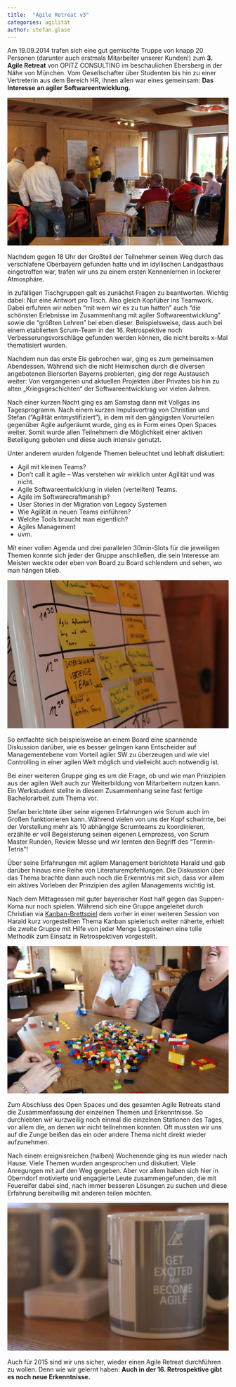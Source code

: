 ```yaml
---
title:  "Agile Retreat v3"
categories: agilität
author: stefan.glase
---
```


Am 19.09.2014 trafen sich eine gut gemischte Truppe von knapp 20 Personen (darunter auch erstmals Mitarbeiter unserer Kunden!) zum **3. Agile Retreat** von OPITZ CONSULTING im beschaulichen Ebersberg in der Nähe von München. Vom Gesellschafter über Studenten bis hin zu einer Vertreterin aus dem Bereich HR, ihnen allen war eines gemeinsam: **Das Interesse an agiler Softwareentwicklung.**

![Stefan berichtet über Scrum mit vielen Teams](/img/posts/2014-11-17/001.jpg)

Nachdem gegen 18 Uhr der Großteil der Teilnehmer seinen Weg durch das verschlafene Oberbayern gefunden hatte und im idyllischen Landgasthaus eingetroffen war, trafen wir uns zu einem ersten Kennenlernen in lockerer Atmosphäre.

In zufälligen Tischgruppen galt es zunächst Fragen zu beantworten. Wichtig dabei: Nur eine Antwort pro Tisch. Also gleich Kopfüber ins Teamwork. Dabei erfuhren wir neben “mit wem wir es zu tun hatten” auch “die schönsten Erlebnisse im Zusammenhang mit agiler Softwareentwicklung” sowie die “größten Lehren” bei eben dieser. Beispielsweise, dass auch bei einem etablierten Scrum-Team in der 16. Retrospektive noch Verbesserungsvorschläge gefunden werden können, die nicht bereits x-Mal thematisiert wurden.

Nachdem nun das erste Eis gebrochen war, ging es zum gemeinsamen Abendessen. Während sich die nicht Heimischen durch die diversen angebotenen Biersorten Bayerns probierten, ging der rege Austausch weiter: Von vergangenen und aktuellen Projekten über Privates bis hin zu alten „Kriegsgeschichten“ der Softwareentwicklung vor vielen Jahren.

Nach einer kurzen Nacht ging es am Samstag dann mit Vollgas ins Tagesprogramm. Nach einem kurzen Impulsvortrag von Christian und Stefan (“Agilität entmystifiziert”), in dem mit den gängigsten Vorurteilen gegenüber Agile aufgeräumt wurde, ging es in Form eines Open Spaces weiter. Somit wurde allen Teilnehmern die Möglichkeit einer aktiven Beteiligung geboten und diese auch intensiv genutzt.

Unter anderem wurden folgende Themen beleuchtet und lebhaft diskutiert:

* Agil mit kleinen Teams?
* Don’t call it agile – Was verstehen wir wirklich unter Agilität und was nicht.
* Agile Softwareentwicklung in vielen (verteilten) Teams.
* Agile im Softwarecraftmanship?
* User Stories in der Migration von Legacy Systemen
* Wie Agilität in neuen Teams einführen?
* Welche Tools braucht man eigentlich?
* Agiles Management
* uvm.

Mit einer vollen Agenda und drei parallelen 30min-Slots für die jeweiligen Themen konnte sich jeder der Gruppe anschließen, die sein Interesse am Meisten weckte oder eben von Board zu Board schlendern und sehen, wo man hängen blieb.

![Der Open Space Marktplatz ist gut gefüllt](/img/posts/2014-11-17/002.jpg)

So entfachte sich beispielsweise an einem Board eine spannende Diskussion darüber, wie es besser gelingen kann Entscheider auf Managementebene vom Vorteil agiler SW zu überzeugen und wie viel Controlling in einer agilen Welt möglich und vielleicht auch notwendig ist.

Bei einer weiteren Gruppe ging es um die Frage, ob und wie man Prinzipien aus der agilen Welt auch zur Weiterbildung von Mitarbeitern nutzen kann. Ein Werkstudent stellte in diesem Zusammenhang seine fast fertige Bachelorarbeit zum Thema vor.

Stefan berichtete über seine eigenen Erfahrungen wie Scrum auch im Großen funktionieren kann. Während vielen von uns der Kopf schwirrte, bei der Vorstellung mehr als 10 abhängige Scrumteams zu koordinieren, erzählte er voll Begeisterung seinen eigenen Lernprozess, von Scrum Master Runden, Review Messe und wir lernten den Begriff des “Termin-Tetris”!

Über seine Erfahrungen mit agilem Management berichtete Harald und gab darüber hinaus eine Reihe von Literaturempfehlungen. Die Diskussion über das Thema brachte dann auch noch die Erkenntnis mit sich, dass vor allem ein aktives Vorleben der Prinzipien des agilen Managements wichtig ist.

Nach dem Mittagessen mit guter bayerischer Kost half gegen das Suppen-Koma nur noch spielen. Während sich eine Gruppe angeleitet durch Christian via [Kanban-Brettspiel](http://getkanban.com/) dem vorher in einer weiteren Session von Harald kurz vorgestellten Thema Kanban spielerisch weiter näherte, erhielt die zweite Gruppe mit Hilfe von jeder Menge Legosteinen eine tolle Methodik zum Einsatz in Retrospektiven vorgestellt.

![Retrospektiven mit LEGO moderieren? Auch das ist möglich!](/img/posts/2014-11-17/003.jpg)

Zum Abschluss des Open Spaces und des gesamten Agile Retreats stand die Zusammenfassung der einzelnen Themen und Erkenntnisse. So durchlebten wir kurzweilig noch einmal die einzelnen Stationen des Tages, vor allem die, an denen wir nicht teilnehmen konnten. Oft mussten wir uns auf die Zunge beißen das ein oder andere Thema nicht direkt wieder aufzunehmen.

Nach einem ereignisreichen (halben) Wochenende ging es nun wieder nach Hause. Viele Themen wurden angesprochen und diskutiert. Viele Anregungen mit auf den Weg gegeben. Aber vor allem haben sich hier in Oberndorf motivierte und engagierte Leute zusammengefunden, die mit Feuereifer dabei sind, nach immer besseren Lösungen zu suchen und diese Erfahrung bereitwillig mit anderen teilen möchten.

![Selbst die Tassen sind agil! ;)](/img/posts/2014-11-17/004.jpg)

Auch für 2015 sind wir uns sicher, wieder einen Agile Retreat durchführen zu wollen. Denn wie wir gelernt haben: **Auch in der 16. Retrospektive gibt es noch neue Erkenntnisse.**
